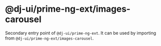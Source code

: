 # @dj-ui/prime-ng-ext/images-carousel

Secondary entry point of `@dj-ui/prime-ng-ext`. It can be used by importing from `@dj-ui/prime-ng-ext/images-carousel`.
